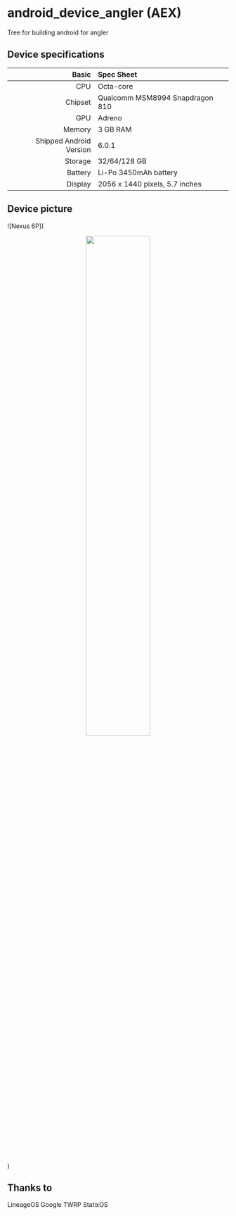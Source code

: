 # android_device_angler (AEX)
Tree for building android for angler


## Device specifications

Basic   | Spec Sheet
-------:|:-------------------------
CPU     | Octa-core
Chipset | Qualcomm MSM8994 Snapdragon 810
GPU     | Adreno 
Memory  | 3 GB RAM
Shipped Android Version | 6.0.1
Storage | 32/64/128 GB
Battery | Li-Po  3450mAh battery
Display | 2056 x 1440 pixels, 5.7 inches


## Device picture

![Nexus 6P](<center><img src="https://images10.newegg.com/ProductImage/75-606-065-03.jpg" height="54%" width="54%;"/></center>)

## Thanks to

LineageOS
Google
TWRP
StatixOS
